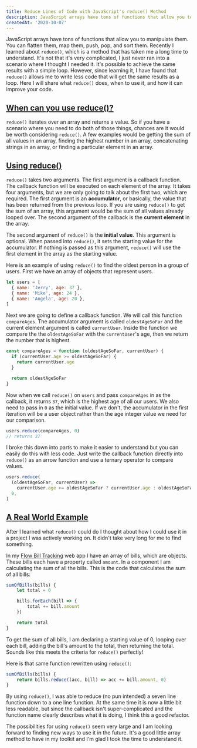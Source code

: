 ```yaml
---
title: Reduce Lines of Code with JavaScript's reduce() Method
description: JavaScript arrays have tons of functions that allow you to manipulate them. You can flatten them, map them, push, pop, and sort them. To be honest, I still don't know exactly what some of these methods do. Recently I learned about reduce(), which is a method that has taken me a long time to understand.  It's not that it's very complicated, I just never ran into a scenario where I thought I needed it.  You probably don't have to use it.  It turns out it's pretty useful, so in this post I'm going to share with you what reduce() does, when to use it, and how it can improve your code.
createdAt: '2020-10-07'
---
```


JavaScript arrays have tons of functions that allow you to manipulate them. You can flatten them, map them, push, pop, and sort them. Recently I learned about `reduce()`, which is a method that has taken me a long time to understand. It's not that it's very complicated, I just never ran into a scenario where I thought I needed it. It's possible to achieve the same results with a simple loop. However, since learning it, I have found that `reduce()` allows me to write less code that will get the same results as a loop. Here I will share what `reduce()` does, when to use it, and how it can improve your code.

## <a href="#when-can-you-use-reduce">When can you use reduce()?</a>

`reduce()` iterates over an array and returns a value. So if you have a scenario where you need to do both of those things, chances are it would be worth considering `reduce()`. A few examples would be getting the sum of all values in an array, finding the highest number in an array, concatenating strings in an array, or finding a particular element in an array.

## <a href="#using-reduce">Using reduce()</a>

`reduce()` takes two arguments. The first argument is a callback function. The callback function will be executed on each element of the array. It takes four arguments, but we are only going to talk about the first two, which are required. The first argument is an **accumulator**, or basically, the value that has been returned from the previous loop. If you are using `reduce()` to get the sum of an array, this argument would be the sum of all values already looped over. The second argument of the callback is the **current element** in the array.

The second argument of `reduce()` is the **initial value**. This argument is optional. When passed into `reduce()`, it sets the starting value for the accumulator. If nothing is passed as this argument, `reduce()` will use the first element in the array as the starting value.

Here is an example of using `reduce()` to find the oldest person in a group of users. First we have an array of objects that represent users.

```javascript
let users = [
  { name: 'Jerry', age: 37 },
  { name: 'Mike', age: 24 },
  { name: 'Angela', age: 20 },
]
```

Next we are going to define a callback function. We will call this function `compareAges`. The accumulator argument is called `oldestAgeSoFar` and the current element argument is called `currentUser`. Inside the function we compare the the `oldestAgeSoFar` with the `currentUser`'s age, then we return the number that is highest.

```javascript
const compareAges = function (oldestAgeSoFar, currentUser) {
  if (currentUser.age >= oldestAgeSoFar) {
    return currentUser.age
  }

  return oldestAgeSoFar
}
```

Now when we call `reduce()` on `users` and pass `compareAges` in as the callback, it returns `37`, which is the highest age of all our users. We also need to pass in `0` as the initial value. If we don't, the accumulator in the first iteration will be a user object rather than the age integer value we need for our comparison.

```javascript
users.reduce(compareAges, 0)
// returns 37
```

I broke this down into parts to make it easier to understand but you can easily do this with less code. Just write the callback function directly into `reduce()` as an arrow function and use a ternary operator to compare values.

```javascript
users.reduce(
  (oldestAgeSoFar, currentUser) =>
    currentUser.age >= oldestAgeSoFar ? currentUser.age : oldestAgeSoFar,
  0,
)
```

## <a href="a-real-world-example">A Real World Example</a>

After I learned what `reduce()` could do I thought about how I could use it in a project I was actively working on. It didn't take very long for me to find something.

In my <a href="https://www.flowbilltracking.com">Flow Bill Tracking</a> web app I have an array of bills, which are objects. These bills each have a property called `amount`. In a component I am calculating the sum of all the bills. This is the code that calculates the sum of all bills:

```javascript
sumOfBills(bills) {
    let total = 0

    bills.forEach(bill => {
        total += bill.amount
    })

    return total
}
```

To get the sum of all bills, I am declaring a starting value of 0, looping over each bill, adding the bill's amount to the total, then returning the total. Sounds like this meets the criteria for `reduce()` perfectly!

Here is that same function rewritten using `reduce()`:

```javascript
sumOfBills(bills) {
    return bills.reduce((acc, bill) => acc += bill.amount, 0)
}
```

By using `reduce()`, I was able to reduce (no pun intended) a seven line function down to a one line function. At the same time it is now a little bit less readable, but since the callback isn't super-complicated and the function name clearly describes what it is doing, I think this a good refactor.

The possibilities for using `reduce()` seem very large and I am looking forward to finding new ways to use it in the future. It's a good little array method to have in my toolkit and I'm glad I took the time to understand it.
